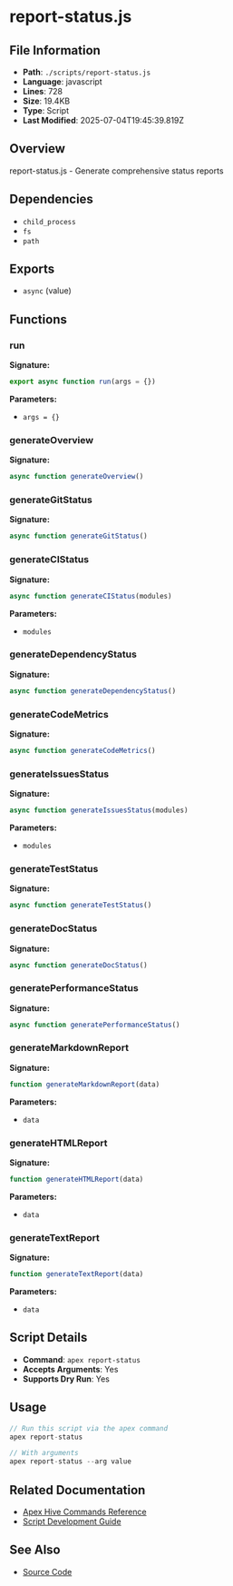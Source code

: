 # report-status.js

## File Information

- **Path**: `./scripts/report-status.js`
- **Language**: javascript
- **Lines**: 728
- **Size**: 19.4KB
- **Type**: Script
- **Last Modified**: 2025-07-04T19:45:39.819Z

## Overview

report-status.js - Generate comprehensive status reports

## Dependencies

- `child_process`
- `fs`
- `path`

## Exports

- `async` (value)

## Functions

### run

**Signature:**
```javascript
export async function run(args = {})
```

**Parameters:**
- `args = {}`

### generateOverview

**Signature:**
```javascript
async function generateOverview()
```

### generateGitStatus

**Signature:**
```javascript
async function generateGitStatus()
```

### generateCIStatus

**Signature:**
```javascript
async function generateCIStatus(modules)
```

**Parameters:**
- `modules`

### generateDependencyStatus

**Signature:**
```javascript
async function generateDependencyStatus()
```

### generateCodeMetrics

**Signature:**
```javascript
async function generateCodeMetrics()
```

### generateIssuesStatus

**Signature:**
```javascript
async function generateIssuesStatus(modules)
```

**Parameters:**
- `modules`

### generateTestStatus

**Signature:**
```javascript
async function generateTestStatus()
```

### generateDocStatus

**Signature:**
```javascript
async function generateDocStatus()
```

### generatePerformanceStatus

**Signature:**
```javascript
async function generatePerformanceStatus()
```

### generateMarkdownReport

**Signature:**
```javascript
function generateMarkdownReport(data)
```

**Parameters:**
- `data`

### generateHTMLReport

**Signature:**
```javascript
function generateHTMLReport(data)
```

**Parameters:**
- `data`

### generateTextReport

**Signature:**
```javascript
function generateTextReport(data)
```

**Parameters:**
- `data`

## Script Details

- **Command**: `apex report-status`
- **Accepts Arguments**: Yes
- **Supports Dry Run**: Yes

## Usage

```javascript
// Run this script via the apex command
apex report-status

// With arguments
apex report-status --arg value
```

## Related Documentation

- [Apex Hive Commands Reference](../../architecture/reference/commands/)
- [Script Development Guide](../../development/scripts/)

## See Also

- [Source Code](./scripts/report-status.js)
